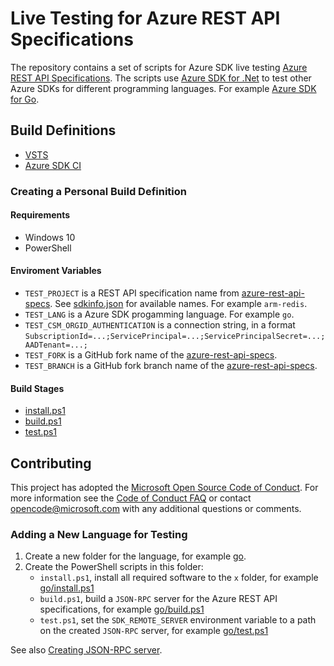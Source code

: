 # Live Testing for Azure REST API Specifications

The repository contains a set of scripts for Azure SDK live testing
[Azure REST API Specifications](https://github.com/Azure/azure-rest-api-specs).
The scripts use [Azure SDK for .Net](https://github.com/Azure/azure-sdk-for-net) to test other Azure SDKs for different programming languages. For example [Azure SDK for Go](https://github.com/Azure/azure-sdk-for-go).

## Build Definitions

- [VSTS](https://devdiv.visualstudio.com/NodeRepos/_build/index?definitionId=6392&_a=completed)
- [Azure SDK CI](http://azuresdkci.cloudapp.net/job/azure-rest-api-specs-tests/)

### Creating a Personal Build Definition

#### Requirements

- Windows 10
- PowerShell

#### Enviroment Variables

- `TEST_PROJECT` is a REST API specification name from [azure-rest-api-specs](https://github.com/Azure/azure-rest-api-specs). See [sdkinfo.json](sdkinfo.json) for available names. For example `arm-redis`.
- `TEST_LANG` is a Azure SDK progamming language. For example `go`.
- `TEST_CSM_ORGID_AUTHENTICATION` is a connection string, in a format `SubscriptionId=...;ServicePrincipal=...;ServicePrincipalSecret=...;AADTenant=...;`
- `TEST_FORK` is a GitHub fork name of the [azure-rest-api-specs](https://github.com/Azure/azure-rest-api-specs).
- `TEST_BRANCH` is a GitHub fork branch name of the [azure-rest-api-specs](https://github.com/Azure/azure-rest-api-specs).

#### Build Stages

- [install.ps1](install.ps1)
- [build.ps1](build.ps1)
- [test.ps1](test.ps1)

## Contributing

This project has adopted the [Microsoft Open Source Code of Conduct](https://opensource.microsoft.com/codeofconduct/). For more information see the [Code of Conduct FAQ](https://opensource.microsoft.com/codeofconduct/faq/) or contact [opencode@microsoft.com](mailto:opencode@microsoft.com) with any additional questions or comments.

### Adding a New Language for Testing

1. Create a new folder for the language, for example [go](go).
1. Create the PowerShell scripts in this folder:
   - `install.ps1`, install all required software to the `x` folder, for example [go/install.ps1](go/install.ps1)
   - `build.ps1`, build a `JSON-RPC` server for the Azure REST API specifications, for example [go/build.ps1](go/build.ps1)
   - `test.ps1`, set the `SDK_REMOTE_SERVER` environment variable to a path on the created `JSON-RPC` server, for example [go/test.ps1](go/test.ps1)

See also [Creating JSON-RPC server](json-rpc-server.md).
